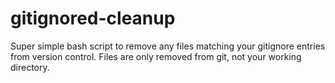 gitignored-cleanup
==================

Super simple bash script to remove any files matching your gitignore entries from version control. Files are only removed from git, not your working directory.